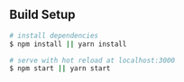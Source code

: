 ## Build Setup

```bash
# install dependencies
$ npm install || yarn install

# serve with hot reload at localhost:3000
$ npm start || yarn start